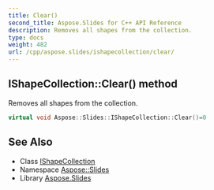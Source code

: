 ```yaml
---
title: Clear()
second_title: Aspose.Slides for C++ API Reference
description: Removes all shapes from the collection.
type: docs
weight: 482
url: /cpp/aspose.slides/ishapecollection/clear/
---
```

## IShapeCollection::Clear() method


Removes all shapes from the collection.

```cpp
virtual void Aspose::Slides::IShapeCollection::Clear()=0
```

## See Also

* Class [IShapeCollection](./)
* Namespace [Aspose::Slides](../)
* Library [Aspose.Slides](../../)